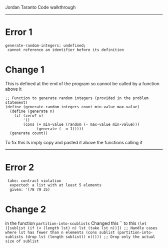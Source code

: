 Jordan Taranto
Code walkthrough

---
# Error 1
```
generate-random-integers: undefined;
 cannot reference an identifier before its definition
```

# Change 1 
This is defined at the end of the program so cannot be called by a function above it 
```
;; Function to generate random integers (provided in the problem statement)
(define (generate-random-integers count min-value max-value)
  (define (generate n)
    (if (zero? n)
        '()
        (cons (+ min-value (random (- max-value min-value)))
              (generate (- n 1)))))
  (generate count))
```
To fix this Is imply copy and pasted it above the functions calling it 

---
# Error 2
```
 take: contract violation
  expected: a list with at least 5 elements
  given: '(78 79 35)
```

# Change 2
in the function `partition-into-scublists`
Changed this ``
to this `(let ([sublist (if (< (length lst) n) lst (take lst n))]) ;; Handle cases where lst has fewer than n elements (cons sublist (partition-into-sublists (drop lst (length sublist)) n))))) ;; Drop only the actual size of sublist`